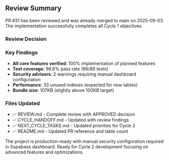 ## Review Summary

PR #31 has been reviewed and was already merged to main on 2025-09-03. The implementation successfully completes all Cycle 1 objectives.

### Review Decision
<!-- CYCLE_DECISION: APPROVED -->
<!-- ARCHITECTURE_NEEDED: NO -->
<!-- DESIGN_NEEDED: NO -->
<!-- BREAKING_CHANGES: NO -->

### Key Findings
- **All core features verified**: 100% implementation of planned features
- **Test coverage**: 96.6% pass rate (86/89 tests)
- **Security advisors**: 2 warnings requiring manual dashboard configuration
- **Performance**: 33 unused indexes (expected for new tables)
- **Bundle size**: 107KB (slightly above 100KB target)

### Files Updated
- ✅ REVIEW.md - Complete review with APPROVED decision
- ✅ CYCLE_HANDOFF.md - Updated with review findings
- ✅ NEXT_CYCLE_TASKS.md - Updated priorities for Cycle 2
- ✅ README.md - Updated PR reference and table count

The project is production-ready with manual security configuration required in Supabase dashboard. Ready for Cycle 2 development focusing on advanced features and optimizations.
